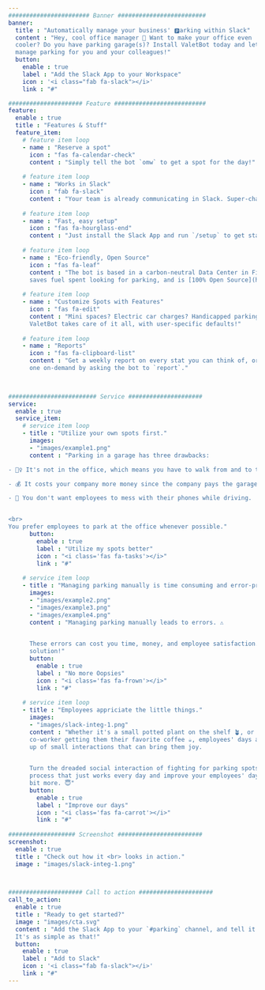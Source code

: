 ```yaml
---
####################### Banner #########################
banner:
  title : "Automatically manage your business' 🅿️arking within Slack"
  content : "Hey, cool office manager 👋 Want to make your office even 
  cooler? Do you have parking garage(s)? Install ValetBot today and let it 
  manage parking for you and your colleagues!"
  button:
    enable : true
    label : "Add the Slack App to your Workspace"
    icon : '<i class="fab fa-slack"></i>'
    link : "#"

##################### Feature ##########################
feature:
  enable : true
  title : "Features & Stuff"
  feature_item:
    # feature item loop
    - name : "Reserve a spot"
      icon : "fas fa-calendar-check"
      content : "Simply tell the bot `omw` to get a spot for the day!"
      
    # feature item loop
    - name : "Works in Slack"
      icon : "fab fa-slack"
      content : "Your team is already communicating in Slack. Super-charge your `#parking` channel!"
      
    # feature item loop
    - name : "Fast, easy setup"
      icon : "fas fa-hourglass-end"
      content : "Just install the Slack App and run `/setup` to get started! Takes just a few minutes."
      
    # feature item loop
    - name : "Eco-friendly, Open Source"
      icon : "fas fa-leaf"
      content : "The bot is based in a carbon-neutral Data Center in Finland,
      saves fuel spent looking for parking, and is [100% Open Source](https://github.com/TheCoreMan/valet-parking-slack-bot)."
      
    # feature item loop
    - name : "Customize Spots with Features"
      icon : "fas fa-edit"
      content : "Mini spaces? Electric car charges? Handicapped parking spots? 
      ValetBot takes care of it all, with user-specific defaults!"
      
    # feature item loop
    - name : "Reports"
      icon : "fas fa-clipboard-list"
      content : "Get a weekly report on every stat you can think of, or ask for 
      one on-demand by asking the bot to `report`."
      


######################### Service #####################
service:
  enable : true
  service_item:
    # service item loop
    - title : "Utilize your own spots first."
      images:
      - "images/example1.png"
      content : "Parking in a garage has three drawbacks:

- 🚶‍♀ It's not in the office, which means you have to walk from and to the garage.

- 💰 It costs your company more money since the company pays the garage fees.

- 👷 You don't want employees to mess with their phones while driving.


<br>
You prefer employees to park at the office whenever possible."
      button:
        enable : true
        label : "Utilize my spots better"
        icon : "<i class='fas fa-tasks'></i>"
        link : "#"
        
    # service item loop
    - title : "Managing parking manually is time consuming and error-prone."
      images:
      - "images/example2.png"
      - "images/example3.png"
      - "images/example4.png"
      content : "Managing parking manually leads to errors. ⚠️ 
      

      These errors can cost you time, money, and employee satisfaction. Avoid them by setting up an automatic
      solution!"
      button:
        enable : true
        label : "No more Oopsies"
        icon : "<i class='fas fa-frown'></i>"
        link : "#"
        
    # service item loop
    - title : "Employees appriciate the little things."
      images:
      - "images/slack-integ-1.png"
      content : "Whether it's a small potted plant on the shelf 🪴, or a 
      co-worker getting them their favorite coffee ☕, employees' days are made 
      up of small interactions that can bring them joy.
      

      Turn the dreaded social interaction of fighting for parking spots into a
      process that just works every day and improve your employees' day just a 
      bit more. 😇"
      button:
        enable : true
        label : "Improve our days"
        icon : "<i class='fas fa-carrot'></i>"
        link : "#"
            
################### Screenshot ########################
screenshot:
  enable : true
  title : "Check out how it <br> looks in action."
  image : "images/slack-integ-1.png"

  

##################### Call to action #####################
call_to_action:
  enable : true
  title : "Ready to get started?"
  image : "images/cta.svg"
  content : "Add the Slack App to your `#parking` channel, and tell it to `/setup` to get started.
  It's as simple as that!"
  button:
    enable : true
    label : "Add to Slack"
    icon : '<i class="fab fa-slack"></i>'
    link : "#"
---
```

